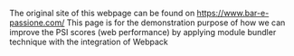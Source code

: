 The original site of this webpage can be found on https://www.bar-e-passione.com/
This page is for the demonstration purpose of how we can improve the PSI scores (web performance) by applying module bundler technique with the integration of Webpack
